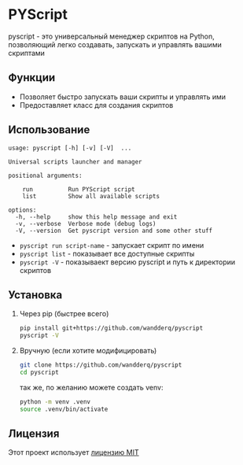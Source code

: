 # PYScript

pyscript - это универсальный менеджер скриптов на Python, позволяющий легко создавать, запускать и управлять вашими скриптами

## Функции
- Позволяет быстро запускать ваши скрипты и управлять ими
- Предоставляет класс для создания скриптов

## Использование
```
usage: pyscript [-h] [-v] [-V]  ...

Universal scripts launcher and manager

positional arguments:
  
    run          Run PYScript script
    list         Show all available scripts

options:
  -h, --help     show this help message and exit
  -v, --verbose  Verbose mode (debug logs)
  -V, --version  Get pyscript version and some other stuff
```

- `pyscript run script-name` - запускает скрипт по имени
- `pyscript list` - показывает все доступные скрипты
- `pyscript -V` - показываект версию pyscript и путь к директории скриптов

## Установка
1. Через pip (быстрее всего)
    ```bash
    pip install git+https://github.com/wandderq/pyscript
    pyscript -V
    ```

2. Вручную (если хотите модифицировать)
    ```bash
    git clone https://github.com/wandderq/pyscript
    cd pyscript
    ```
    так же, по желанию можете создать venv:
    ```bash
    python -m venv .venv
    source .venv/bin/activate
    ```

## Лицензия
Этот проект использует [лицензию MIT](LICENSE)
